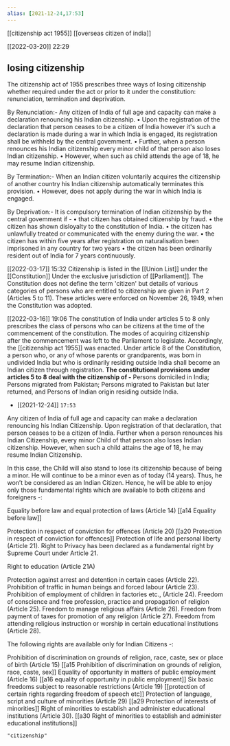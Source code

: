 ```yaml
---
alias: [2021-12-24,17:53]
---
```

[[citizenship act 1955]] [[overseas citizen of india]]

[[2022-03-20]] 22:29
## losing citizenship
The citizenship act of 1955 prescribes three ways of losing citizenship whether required under the act or prior to it under the constitution: renunciation, termination and deprivation.

By Renunciation:- Any citizen of India of full age and capacity can make a declaration renouncing his Indian citizenship.
• Upon the registration of the declaration that person ceases to be a citizen of India however it's such a declaration is made during a war in which India is engaged, its registration shall be withheld by the central govemment.
• Further, when a person renounces his Indian citizenship every minor child of that person also loses Indian citizenship.
• However, when such as child attends the age of 18, he may resume Indian citizenship.

By Termination:- When an Indian citizen voluntarily acquires the citizenship of another country his Indian citizenship automatically terminates this provision.
• However, does not apply during the war in which India is engaged.

By Deprivation:- It is compulsory termination of Indian citizenship by the central govemment if -
• that citizen has obtained citizenship by fraud.
• the citizen has shown disloyalty to the constitution of India.
• the citizen has unlawfully treated or communicated with the enemy during the war.
• the citizen has within five years after registration on naturalisation been imprisoned in any country for two years
• the citizen has been ordinarily resident out of India for 7 years continuously.

[[2022-03-17]] 15:32
Citizenship is listed in the [[Union List]] under the [[Constitution]]
Under the exclusive jurisdiction of [[Parliament]].
The Constitution does not define the term 'citizen' but details of various categories of persons who are entitled to citizenship are given in Part 2 (Articles 5 to 11).
These articles were enforced on November 26, 1949, when the Constitution was adopted.

[[2022-03-16]] 19:06
The constitution of India under articles 5 to 8 only prescribes the class of persons who can be citizens at the time of the commencement of the constitution.
The modes of acquiring citizenship after the commencement was left to the Parliament to legislate. Accordingly, the [[citizenship act 1955]] was enacted.
Under article 8 of the Constitution, a person who, or any of whose parents or grandparents, was bom in undivided India but who is ordinarily residing outside India shall become an Indian citizen through registration.
**The constitutional provisions under articles 5 to 8 deal with the citizenship of -**
	Persons domiciled in India;
	Persons migrated from Pakistan;
	Persons migrated to Pakistan but later returned, and
	Persons of Indian origin residing outside India.

- [[2021-12-24]]  `17:53`

Any citizen of India of full age and capacity can make a declaration renouncing his Indian Citizenship. Upon registration of that declaration, that person ceases to be a citizen of India. Further when a person renounces his Indian Citizenship, every minor Child of that person also loses Indian citizenship. However, when such a child attains the age of 18, he may resume Indian Citizenship.

In this case, the Child will also stand to lose its citizenship because of being a minor. He will continue to be a minor even as of today (14 years). Thus, he won’t be considered as an Indian Citizen. Hence, he will be able to enjoy only those fundamental rights which are available to both citizens and foreigners -:

Equality before law and equal protection of laws (Article 14) [[a14 Equality before law]]

Protection in respect of conviction for offences (Article 20) [[a20 Protection in respect of conviction for offences]]
   Protection of life and personal liberty (Article 21). Right to Privacy has been declared as a fundamental right by Supreme Court under Article 21.

Right to education (Article 21A)

Protection against arrest and detention in certain cases (Article 22).
   Prohibition of traffic in human beings and forced labour (Article 23).
   Prohibition of employment of children in factories etc., (Article 24).
   Freedom of conscience and free profession, practice and propagation of religion (Article 25).
   Freedom to manage religious affairs (Article 26).
   Freedom from payment of taxes for promotion of any religion (Article 27).
   Freedom from attending religious instruction or worship in certain educational institutions (Article 28).

The following rights are available only for Indian Citizens -:

   Prohibition of discrimination on grounds of religion, race, caste, sex or place of birth (Article 15) [[a15 Prohibition of discrimination on grounds of religion, race, caste, sex]]
   Equality of opportunity in matters of public employment (Article 16) [[a16 equality of opportunity in public employment]]
   Six basic freedoms subject to reasonable restrictions (Article 19) [[protection of certain rights regarding freedom of speech etc]]
   Protection of language, script and culture of minorities (Article 29) [[a29 Protection of interests of minorities]]
   Right of minorities to establish and administer educational institutions (Article 30). [[a30 Right of minorities to establish and administer educational institutions]]
```query
"citizenship"
```